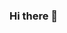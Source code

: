 ### Hi there 👋

<!--
**NE0RU/NE0RU** is a ✨ _special_ ✨ repository because its `README.md` (this file) appears on your GitHub profile.

Here are some ideas to get you started:

[![](https://github-readme-stats.vercel.app/api?username=NE0RU&show_icons=true&hide_border=true)](https://github.com/NE0RU)<br><br>
[![Top Langs](https://github-readme-stats.vercel.app/api/top-langs/?username=anuraghazra&layout=compact)](https://github.com/NE0RU)<br><br>

- 🔭 I’m currently working on ...
- 🌱 I’m currently learning ...
- 👯 I’m looking to collaborate on ...
- 🤔 I’m looking for help with ...
- 💬 Ask me about ...
- 📫 How to reach me: ...
- 😄 Pronouns: ...
- ⚡ Fun fact: ...
-->
